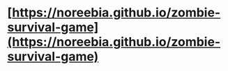 # [https://noreebia.github.io/zombie-survival-game](https://noreebia.github.io/zombie-survival-game)
